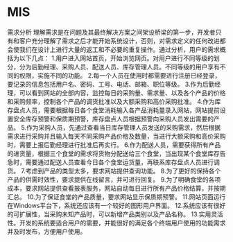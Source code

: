 # MIS
需求分析
  理解需求是在问题及其最终解决方案之间架设桥梁的第一步，开发者只有和客户充分理解了需求之后才能开始系统设计，否则，对需求定义的任何改进都会使我们在设计上进行大量的返工和不必要的重复操作。通过分析，用户的需求概括为以下几点：
1.用户进入网站首页，开始浏览网页。对用户进行不同等级的划分，分为后勤经理、采购人员、配送人员、库存管理人员。不同等级的用户享有不同的权限，实施不同的功能。
2.每一个人员在使用时都需要进行注册已经登录，要记录的信息包括用户名、密码、工号、电话、邮箱、职位等级。
3.作为后勤经理，可以看到网站的全部内容，监控每日的采购量、需求量、以及各个产品的价格和采购频率，控制各个产品的调货批准以及大额采购和高价采购批准。
4.作为库存盘点人员，需要根据每日各个食堂消耗输入各产品消耗量录入网站，网站提前设置安全库存预警和保质期预警，库存盘点人员根据预警向采购人员发出需要的产品。
5.作为采购人员，先通过查看当日库存管理人员发送的采购需求，然后根据需求进行采购并且输入每天不同采购产品价格及数量，当进行大额采购和高价采购时，需要上报后勤经理进行批准后再实行。
6.作为配送人员，需要获得所有产品的进货量，根据三个食堂的需求将货物分配送给三个食堂，当出现某个食堂库存告急时，需要通过配送人员查看今日各个食堂运货量，再联系库存盘点人员进行调货。
7.考虑到产品的类型太多，要求网站提供查询功能。
8.为了更好的保持各个产品的供需时效性，要求提供在线留言，并可进行回复。
9.为了明确食堂的各项成本，要求网站提供查看报表服务，网站自动每日进行所有产品价格结算，并按期汇总。
10.为了保证食堂的产品质量，要求网站显示保质期预警。
11.网站页面运行在Windows平台下，系统还应该有一个较好的图形用户界面。
12.系统应该有很好的可扩展性，当采购未知产品时，可以新增产品类别以及产品名称。
13.实用灵活性。开发的系统要适合用户的需要，并能很好的满足各个终端用户使用的功能需求并及时发布，方便用户使用。
